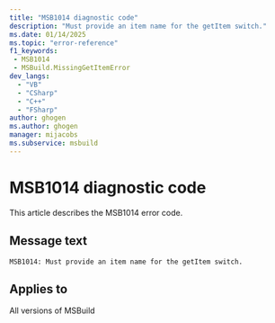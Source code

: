 ```yaml
---
title: "MSB1014 diagnostic code"
description: "Must provide an item name for the getItem switch."
ms.date: 01/14/2025
ms.topic: "error-reference"
f1_keywords:
 - MSB1014
 - MSBuild.MissingGetItemError
dev_langs:
  - "VB"
  - "CSharp"
  - "C++"
  - "FSharp"
author: ghogen
ms.author: ghogen
manager: mijacobs
ms.subservice: msbuild
---
```


# MSB1014 diagnostic code

<!-- :::ErrorDefinitionDescription::: -->
<!-- :::editable-content name="introDescription"::: -->
This article describes the MSB1014 error code.
<!-- :::editable-content-end::: -->

## Message text

`MSB1014: Must provide an item name for the getItem switch.`

<!-- :::editable-content name="postOutputDescription"::: -->
<!--
{StrBegin="MSBUILD : error MSB1014: "}UE: This happens if the user does something like "msbuild.exe -getItem". The user must pass in an actual item name
      following the switch, as in "msbuild.exe -getItem:blah".
      LOCALIZATION: The prefix "MSBUILD : error MSBxxxx:" should not be localized.
-->
<!-- :::editable-content-end::: -->
<!-- :::ErrorDefinitionDescription-end::: -->

## Applies to

All versions of MSBuild
